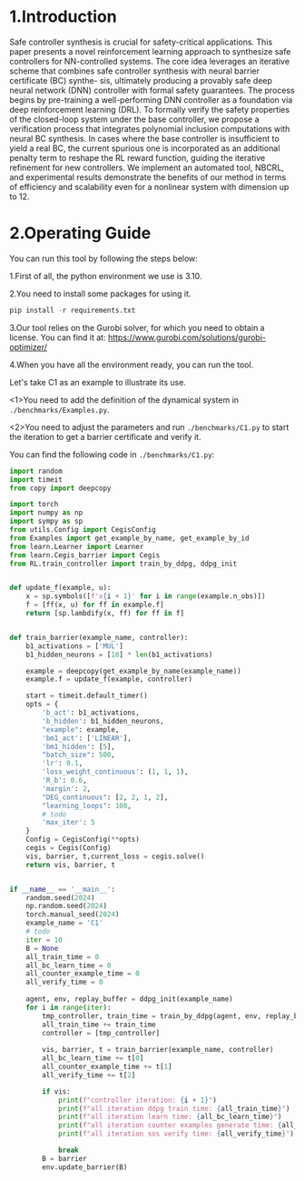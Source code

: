 # 1.Introduction

Safe controller synthesis is crucial for safety-critical
applications. This paper presents a novel reinforcement learning
approach to synthesize safe controllers for NN-controlled systems.
The core idea leverages an iterative scheme that combines safe
controller synthesis with neural barrier certificate (BC) synthe-
sis, ultimately producing a provably safe deep neural network
(DNN) controller with formal safety guarantees. The process
begins by pre-training a well-performing DNN controller as a
foundation via deep reinforcement learning (DRL). To formally
verify the safety properties of the closed-loop system under the
base controller, we propose a verification process that integrates
polynomial inclusion computations with neural BC synthesis. In
cases where the base controller is insufficient to yield a real BC,
the current spurious one is incorporated as an additional penalty
term to reshape the RL reward function, guiding the iterative
refinement for new controllers. We implement an automated tool,
NBCRL, and experimental results demonstrate the benefits of our
method in terms of efficiency and scalability even for a nonlinear
system with dimension up to 12.

# 2.Operating Guide

You can run this tool by following the steps below:

1.First of all, the python environment we use is 3.10.

2.You need to install some packages for using it.

```python
pip install -r requirements.txt
```

3.Our tool relies on the Gurobi solver, for which you need to obtain a license. 
You can find it at: https://www.gurobi.com/solutions/gurobi-optimizer/

4.When you have all the environment ready, you can run the tool.

Let's take C1 as an example to illustrate its use.

<1>You need to add the definition of the dynamical system in `./benchmarks/Examples.py`.

<2>You need to adjust the parameters and run `./benchmarks/C1.py` to start the iteration to get a barrier certificate and verify it.

You can find the following code in `./benchmarks/C1.py`:

```python
import random
import timeit
from copy import deepcopy

import torch
import numpy as np
import sympy as sp
from utils.Config import CegisConfig
from Examples import get_example_by_name, get_example_by_id
from learn.Learner import Learner
from learn.Cegis_barrier import Cegis
from RL.train_controller import train_by_ddpg, ddpg_init


def update_f(example, u):
    x = sp.symbols([f'x{i + 1}' for i in range(example.n_obs)])
    f = [ff(x, u) for ff in example.f]
    return [sp.lambdify(x, ff) for ff in f]


def train_barrier(example_name, controller):
    b1_activations = ['MUL']
    b1_hidden_neurons = [10] * len(b1_activations)

    example = deepcopy(get_example_by_name(example_name))
    example.f = update_f(example, controller)

    start = timeit.default_timer()
    opts = {
        'b_act': b1_activations,
        'b_hidden': b1_hidden_neurons,
        "example": example,
        'bm1_act': ['LINEAR'],
        'bm1_hidden': [5],
        "batch_size": 500,
        'lr': 0.1,
        'loss_weight_continuous': (1, 1, 1),
        'R_b': 0.6,
        'margin': 2,
        "DEG_continuous": [2, 2, 1, 2],
        "learning_loops": 100,
        # todo
        'max_iter': 5
    }
    Config = CegisConfig(**opts)
    cegis = Cegis(Config)
    vis, barrier, t,current_loss = cegis.solve()
    return vis, barrier, t


if __name__ == '__main__':
    random.seed(2024)
    np.random.seed(2024)
    torch.manual_seed(2024)
    example_name = 'C1'
    # todo
    iter = 10
    B = None
    all_train_time = 0
    all_bc_learn_time = 0
    all_counter_example_time = 0
    all_verify_time = 0
    
    agent, env, replay_buffer = ddpg_init(example_name)
    for i in range(iter):
        tmp_controller, train_time = train_by_ddpg(agent, env, replay_buffer)
        all_train_time += train_time
        controller = [tmp_controller]
        
        vis, barrier, t = train_barrier(example_name, controller)
        all_bc_learn_time += t[0]
        all_counter_example_time += t[1]
        all_verify_time += t[2]

        if vis:
            print(f"controller iteration: {i + 1}")
            print(f"all iteration ddpg train time: {all_train_time}")
            print(f"all iteration learn time: {all_bc_learn_time}")
            print(f"all iteration counter examples generate time: {all_counter_example_time}")
            print(f"all iteration sos verify time: {all_verify_time}")

            break
        B = barrier
        env.update_barrier(B)

```